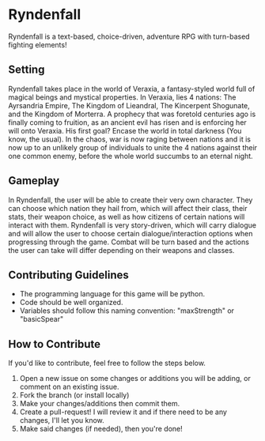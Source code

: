 # Ryndenfall
Ryndenfall is a text-based, choice-driven, adventure RPG with turn-based fighting elements! 


## Setting
Ryndenfall takes place in the world of Veraxia, a fantasy-styled world full of magical beings and mystical properties. In Veraxia, lies 4 nations: The Ayrsandria Empire, The Kingdom of Lieandral, The Kincerpent Shogunate, and the Kingdom of Morterra. A prophecy that was foretold centuries ago is finally coming to fruition, as an ancient evil has risen and is enforcing her will onto Veraxia. His first goal? Encase the world in total darkness (You know, the usual). In the chaos, war is now raging between nations and it is now up to an unlikely group of individuals to unite the 4 nations against their one common enemy, before the whole world succumbs to an eternal night.


## Gameplay
In Ryndenfall, the user will be able to create their very own character. They can choose which nation they hail from, which will affect their class, their stats, their weapon choice, as well as how citizens of certain nations will interact with them. Ryndenfall is very story-driven, which will carry dialogue and will allow the user to choose certain dialogue/interaction options when progressing through the game. Combat will be turn based and the actions the user can take will differ depending on their weapons and classes.


## Contributing Guidelines
* The programming language for this game will be python. 
* Code should be well organized.
* Variables should follow this naming convention: "maxStrength" or "basicSpear"


## How to Contribute
If you'd like to contribute, feel free to follow the steps below. 
1. Open a new issue on some changes or additions you will be adding, or comment on an existing issue.
2. Fork the branch (or install locally)
3. Make your changes/additions then commit them.
4. Create a pull-request! I will review it and if there need to be any changes, I'll let you know.
5. Make said changes (if needed), then you're done!
